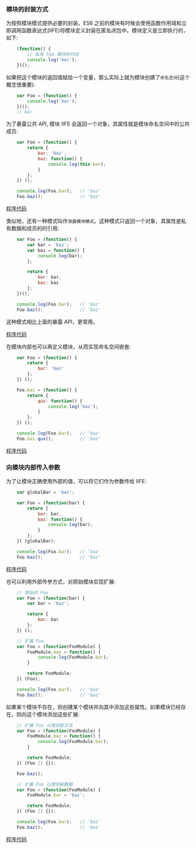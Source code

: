 
### 模块的封装方式

为按照模块模式提供必要的封装，ES6 之前的模块有时候会使用函数作用域和立即调用函数表达式(IIFE)将模块定义封装在匿名闭包中。模块定义是立即执行的，如下:
```js
    (function() {
        // 私有 Foo 模块的代码
        console.log('bar');
    })();
```

如果把这个模块的返回值赋给一个变量，那么实际上就为模块创建了`命名空间`(这个概念很重要):
```js
    var Foo = (function() {
        console.log('bar');
    })();
    // bar
```

为了暴露公共 API, 模块 IIFE 会返回一个对象，其属性就是模块命名空间中的公共成员:
```js
    var Foo = (function() {
        return {
            bar: 'baz',
            baz: function() {
                console.log(this.bar);
            }
        };
    }) ();

    console.log(Foo.bar);   // 'baz'
    Foo.baz();              // 'baz'
```
[程序代码](t/02_iife.js)

类似地，还有一种模式叫作`泄露模块模式`。这种模式只返回一个对象，其属性是私有数据和成员的的引用:
```js
    var Foo = (function() {
        var bar = 'baz';
        var baz = function() {
            console.log(bar);
        };

        return {
            bar: bar,
            baz: baz
        };
    })();

    console.log(Foo.bar);   // 'baz'
    Foo.baz();              // 'baz'
```
这种模式相比上面的暴露 API，更常用。

[程序代码](t/02_revealing.js)

在模块内部也可以再定义模块，从而实现命名空间嵌套:
```js
    var Foo = (function() {
        return {
            bar: 'baz'
        };
    }) ();

    Foo.baz = (function() {
        return {
            qux: function() {
                console.log('baz');
            }
        };
    }) ();

    console.log(Foo.bar);   // 'baz'
    Foo.baz.qux();          // 'baz'
```
[程序代码](t/02_embed.js)

### 向模块内部传入参数

为了让模块正确使用外部的值，可以将它们作为参数传给 IIFE:
```js
    var globalBar = 'baz';

    var Foo = (function(bar) {
        return {
            bar: bar,
            baz: function() {
                console.log(bar);
            }
        };
    }) (globalBar);

    console.log(Foo.bar);   // 'baz'
    Foo.baz();              // 'baz'
```
[程序代码](t/02_pass.js)

也可以利用外部传参方式，对原始模块实现扩展:
```js
    // 原始的 Foo
    var Foo = (function(bar) {
        var bar = 'baz';

        return {
            bar: bar
        };
    }) ();

    // 扩展 Foo
    var Foo = (function(FooModule) {
        FooModule.baz = function() {
            console.log(FooModule.bar);
        }

        return FooModule;
    }) (Foo);

    console.log(Foo.bar);   // 'baz'
    Foo.baz();              // 'baz'
```

如果某个模块不存在，则创建某个模块并向其中添加这些属性。如果模块已经存在，则向这个模块添加这些扩展:
```js
    // 扩展 Foo 以增加新方法
    var Foo = (function(FooModule) {
        FooModule.baz = function() {
            console.log(FooModule.bar);
        }

        return FooModule;
    }) (Foo || {});

    Foo.baz();

    // 扩展 Foo 以增加新数据
    var Foo = (function(FooModule) {
        FooModule.bar = 'baz';

        return FooModule;
    }) (Foo || {});

    console.log(Foo.bar);   // 'baz'
    Foo.baz();              // 'baz'
```
[程序代码](t/02_create_extend.js)
